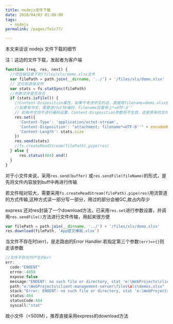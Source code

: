 ```yaml
---
title: nodejs文件下载
date: 2018/04/03 01:00:00
tags: 
  - nodejs
permalink: /pages/fe1c77/

---
```


本文来谈谈 nodejs 文件下载的细节

注：这边的文件下载，发起者为客户端

<!--more-->

```js
function (req, res, next) {
  //项目根目录下的/files/xls/demo.xlsx文件
  var filePath = path.join(__dirname, '../') + '/files/xls/demo.xlsx'
  // 定位到具体文件
  var stats = fs.statSync(filePath)
  //判断文件是否存在
  if (stats.isFile()) {
    //Content-Disposition属性，如果不考虑中文的话，直接用filename=demo.xlsx即可
    //如果有中文，需要进行utf8编码，filename后需带上*=UTF-8''
    // 如有中文但不进行编码设置，Content-Disposition参数将不生效，还是原来的文件名
    res.set({
      'Content-Type': 'application/octet-stream',
      'Content-Disposition': "attachment; filename*=UTF-8''" + encodeURI('App提交模板.xlsx'),
      'Content-Length': stats.size
    })
    res.send(stats)
    //fs.createReadStream(filePath).pipe(res)
  } else {
      res.status(404).end()
  }
}
```

对于小文件来说，采用`res.send(buffer)` 或`res.sendFile(fileName)`的形式，是先将文件内容放到buff中再进行传输

若文件相对较大，需要采用`fs.createReadStream(filePath).pipe(res)`用流管道的方式传输,这种方式读一部分写一部分，用过的部分会被GC,故占内存少

express 还对res封装了一个download方法，已采用`res.set`进行参数设置，并调用`res.sendFile()`方法进行文件传输，用起来很方便

```js
var filePath = path.join(__dirname, '../') + '/files/xls/demo.xlsx'
res.download(filePath, 'App提交模板.xlsx')
```
当文件不存在时(err)，是走路由的Error Handler.若指定第三个参数`(err)=>{}`则走该参数

```js
//文件不存在时产生的err
err:
  code:"ENOENT"
  errno:-4058
  expose:false
  message:"ENOENT: no such file or directory, stat 'e:\WebProjects\client-management-server\files\xls\demos.xlsx'"
  path:"e:\WebProjects\client-management-server\files\xls\demos.xlsx"
  stack:"Error: ENOENT: no such file or directory, stat 'e:\WebProjects\client-management-server\files\xls\demos.xlsx'"
  status:404
  statusCode:404
  syscall:"stat"
```


故小文件（<500M），推荐直接采用express的download方法